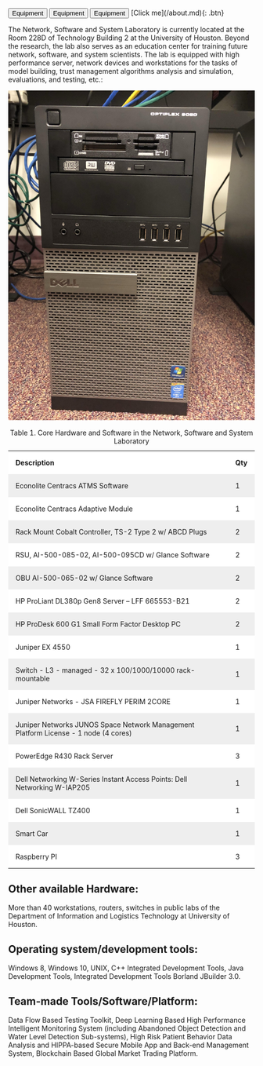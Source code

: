 <html>
<head>
 <button name="button" onclick="https://github.com/Network-Software-and-System-Lab/HomePage">Equipment</button>
<style>
th, td {
  padding: 15px;
  text-align: left;
}
#t01 {
  width: 100%;    
}
#t01 tr:nth-child(even) {
  background-color: #eee;
}
#t01 tr:nth-child(odd) {
 background-color: #fff;
}
</style>
</head>
<body>
<button name="button" onclick="https://github.com/Network-Software-and-System-Lab/HomePage">Equipment</button>
<button name="button" onclick="/about.md">Equipment</button>
 [Click me](/about.md){: .btn}
<p>The Network, Software and System Laboratory is currently located at the Room 228D of Technology Building 2 at the University of Houston. Beyond the research, the lab also serves as an education center for training future network, software, and system scientists. The lab is equipped with high performance server, network devices and workstations for the tasks of model building, trust management algorithms analysis and simulation, evaluations, and testing, etc.:<p>
<p><img src="/Dell-Optiplex 9020.jpg" alt="" /></p>
<table id="t01">
  <caption>Table 1. Core Hardware and Software in the Network, Software and System Laboratory</caption>
  <tr>
    <th>Description</th>
    <th>Qty</th>
  </tr>
  <tr>
    <td>Econolite Centracs ATMS Software</td>
    <td>1</td>
  </tr>
  <tr>
    <td>Econolite Centracs Adaptive Module</td>
    <td>1</td>
  </tr>
    <tr>
    <td>Rack Mount Cobalt Controller, TS-2 Type 2 w/ ABCD Plugs</td>
    <td>2</td>
  </tr>
    <tr>
    <td>RSU, AI-500-085-02, AI-500-095CD w/ Glance Software</td>
    <td>2</td>
  </tr>
    <tr>
    <td>OBU AI-500-065-02 w/ Glance Software</td>
    <td>2</td>
  </tr>
    <tr>
    <td>HP ProLiant DL380p Gen8 Server – LFF 665553-B21</td>
    <td>2</td>
  </tr>
    <tr>
    <td>HP ProDesk 600 G1 Small Form Factor Desktop PC</td>
    <td>2</td>
  </tr>
    <tr>
    <td>Juniper EX 4550</td>
    <td>1</td>
  </tr>
    <tr>
    <td>Switch - L3 - managed - 32 x 100/1000/10000 rack-mountable</td>
    <td>1</td>
  </tr>
    <tr>
    <td>Juniper Networks - JSA FIREFLY PERIM 2CORE</td>
    <td>1</td>
  </tr>
    <tr>
    <td>Juniper Networks JUNOS Space Network Management Platform License - 1 node (4 cores)</td>
    <td>1</td>
  </tr>
    <tr>
    <td>PowerEdge R430 Rack Server</td>
    <td>3</td>
  </tr>
    <tr>
    <td>Dell Networking W-Series Instant Access Points: Dell Networking W-IAP205</td>
    <td>1</td>
  </tr>
    <tr>
    <td>Dell SonicWALL TZ400</td>
    <td>1</td>
  </tr>
    <tr>
    <td>Smart Car</td>
    <td>1</td>
  </tr>
      <tr>
    <td>Raspberry PI</td>
    <td>3</td>
  </tr>
</table>

<h2>Other available Hardware: </h2>
<p>More than 40 workstations, routers, switches in public labs of the Department of Information and Logistics Technology at University of Houston.</p>
<h2>Operating system/development tools: </h2>
<p>Windows 8, Windows 10, UNIX, C++ Integrated Development Tools, Java Development Tools, Integrated Development Tools Borland JBuilder 3.0.</p>
<h2>Team-made Tools/Software/Platform: </h2>
<p>Data  Flow  Based  Testing  Toolkit, Deep Learning Based High Performance Intelligent Monitoring System (including Abandoned Object Detection and Water Level Detection Sub-systems), High Risk Patient Behavior Data Analysis and HIPPA-based Secure Mobile App and Back-end Management System, Blockchain Based Global Market Trading Platform.  </p>

</body>
</html>
